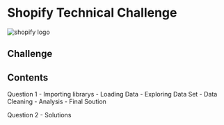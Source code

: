 # Shopify Technical Challenge
![shopify logo](https://user-images.githubusercontent.com/63667951/133675379-6c703fd6-9910-4776-8483-b53b8c4ab28d.png)


## Challenge

## Contents
Question 1
    - Importing librarys
    - Loading Data
    - Exploring Data Set
    - Data Cleaning
    - Analysis
    - Final Soution

Question 2
    - Solutions
